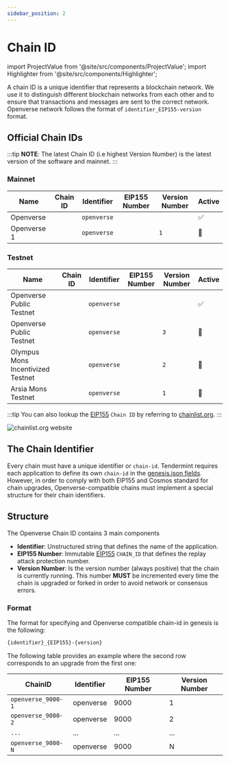 ```yaml
---
sidebar_position: 2
---
```


# Chain ID

import ProjectValue from '@site/src/components/ProjectValue';
import Highlighter from '@site/src/components/Highlighter';

A chain ID is a unique identifier that represents a blockchain network. We use it to distinguish different blockchain
networks from each other and to ensure that transactions and messages are sent to the correct network. Openverse network
follows the format of `identifier_EIP155-version` format.

## Official Chain IDs

:::tip
**NOTE**: The latest Chain ID (i.e highest Version Number) is the latest version of the software and mainnet.
:::

### Mainnet

| Name                                            | Chain ID                                      | Identifier | EIP155 Number                         | Version Number                              | Active |
| ----------------------------------------------- | --------------------------------------------- | ---------- | ------------------------------------- | ------------------------------------------- | -------|
| Openverse <ProjectValue keyword="version_number" /> |  <Highlighter pretext="openverse_" keyword="chain_id" postText="-2" /> | `openverse`    | <Highlighter keyword="chain_id" /> |  <Highlighter keyword="version_number" /> | ✅ |
| Openverse 1                                         | <Highlighter pretext="openverse_" keyword="chain_id" postText="-1" />  | `openverse`    | <Highlighter keyword="chain_id" /> | `1`                                         | 🚫 |

### Testnet

| Name                              | Chain ID                                              | Identifier | EIP155 Number                                 | Version Number                                      | Active |
| --------------------------------- | ----------------------------------------------------- | ---------- | --------------------------------------------- | --------------------------------------------------- | ------- |
| Openverse Public Testnet              |  <Highlighter pretext="openverse_" keyword="testnet_chain_id" postText="-4" /> | `openverse`    |  <Highlighter keyword="testnet_chain_id" /> |  <Highlighter keyword="testnet_version_number" /> | ✅ |
| Openverse Public Testnet              | <Highlighter pretext="openverse_" keyword="testnet_chain_id" postText="-3" /> | `openverse`    |  <Highlighter keyword="testnet_chain_id" /> | `3`                                                 | 🚫 |
| Olympus Mons Incentivized Testnet | <Highlighter pretext="openverse_" keyword="testnet_chain_id" postText="-2" /> | `openverse`    |  <Highlighter keyword="testnet_chain_id" /> | `2`                                                 | 🚫 |
| Arsia Mons Testnet                | <Highlighter pretext="openverse_" keyword="testnet_chain_id" postText="-1" /> | `openverse`    |  <Highlighter keyword="testnet_chain_id" /> | `1`                                                 | 🚫 |

:::tip
You can also lookup the [EIP155](https://github.com/ethereum/EIPs/blob/master/EIPS/eip-155.md) `Chain ID` by referring
to [chainlist.org](https://chainlist.org/).
:::

![chainlist.org website](/img/chainlist.png)

## The Chain Identifier

Every chain must have a unique identifier or `chain-id`. Tendermint requires each application to
define its own `chain-id` in the [genesis.json fields](https://docs.tendermint.com/master/spec/core/genesis.html#genesis-fields).
 However, in order to comply with both EIP155 and Cosmos standard for chain upgrades, Openverse-compatible chains must implement
  a special structure for their chain identifiers.

## Structure

The Openverse Chain ID contains 3 main components

- **Identifier**: Unstructured string that defines the name of the application.
- **EIP155 Number**: Immutable [EIP155](https://github.com/ethereum/EIPs/blob/master/EIPS/eip-155.md) `CHAIN_ID` that
 defines the replay attack protection number.
- **Version Number**: Is the version number (always positive) that the chain is currently running.
This number **MUST** be incremented every time the chain is upgraded or forked in order to avoid network or consensus errors.

### Format

The format for specifying and Openverse compatible chain-id in genesis is the following:

```bash
{identifier}_{EIP155}-{version}
```

The following table provides an example where the second row corresponds to an upgrade from the first one:

| ChainID        | Identifier | EIP155 Number | Version Number |
| -------------- | ---------- | ------------- | -------------- |
| `openverse_9000-1` | openverse      | 9000          | 1              |
| `openverse_9000-2` | openverse      | 9000          | 2              |
| `...`          | ...        | ...           | ...            |
| `openverse_9000-N` | openverse      | 9000          | N              |
